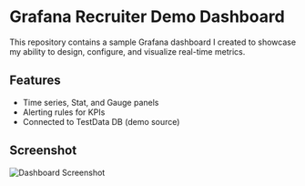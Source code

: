 # Grafana Recruiter Demo Dashboard

This repository contains a sample Grafana dashboard I created to showcase my ability to design, configure, and visualize real-time metrics.

## Features
- Time series, Stat, and Gauge panels
- Alerting rules for KPIs
- Connected to TestData DB (demo source)

## Screenshot
![Dashboard Screenshot](screenshots/dashboard.png)
